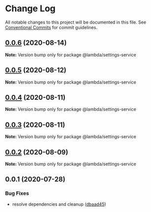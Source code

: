 # Change Log

All notable changes to this project will be documented in this file.
See [Conventional Commits](https://conventionalcommits.org) for commit guidelines.

## [0.0.6](https://git-codecommit.us-west-2.amazonaws.com/v1/repos/Deathstar/compare/@lambda/settings-service@0.0.5...@lambda/settings-service@0.0.6) (2020-08-14)

**Note:** Version bump only for package @lambda/settings-service





## [0.0.5](https://git-codecommit.us-west-2.amazonaws.com/v1/repos/Deathstar/compare/@lambda/settings-service@0.0.4...@lambda/settings-service@0.0.5) (2020-08-12)

**Note:** Version bump only for package @lambda/settings-service





## [0.0.4](https://git-codecommit.us-west-2.amazonaws.com/v1/repos/Deathstar/compare/@lambda/settings-service@0.0.3...@lambda/settings-service@0.0.4) (2020-08-11)

**Note:** Version bump only for package @lambda/settings-service





## [0.0.3](https://git-codecommit.us-west-2.amazonaws.com/v1/repos/Deathstar/compare/@lambda/settings-service@0.0.2...@lambda/settings-service@0.0.3) (2020-08-11)

**Note:** Version bump only for package @lambda/settings-service





## [0.0.2](https://git-codecommit.us-west-2.amazonaws.com/v1/repos/Deathstar/compare/@lambda/settings-service@0.0.1...@lambda/settings-service@0.0.2) (2020-08-09)

**Note:** Version bump only for package @lambda/settings-service





## 0.0.1 (2020-07-28)


### Bug Fixes

* resolve dependencies and cleanup ([dbaad45](https://git-codecommit.us-west-2.amazonaws.com/v1/repos/Deathstar/commits/dbaad4561a93bfaf50b7246fd5a048912059df4f))
